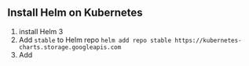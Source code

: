 ## Install Helm on Kubernetes

1. install Helm 3
2. Add `stable` to Helm repo
  `helm add repo stable https://kubernetes-charts.storage.googleapis.com`
3. Add 
